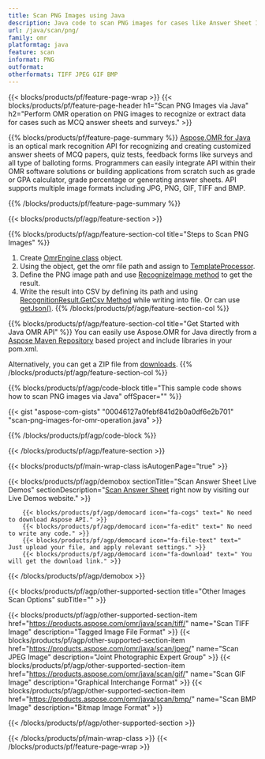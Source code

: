```yaml
---
title: Scan PNG Images using Java
description: Java code to scan PNG images for cases like Answer Sheet Images or MCQ Answer Sheets 
url: /java/scan/png/
family: omr
platformtag: java
feature: scan
informat: PNG
outformat:
otherformats: TIFF JPEG GIF BMP
---
```

{{< blocks/products/pf/feature-page-wrap >}}
{{< blocks/products/pf/feature-page-header h1="Scan PNG Images via Java" h2="Perform OMR operation on PNG images to recognize or extract data for cases such as MCQ answer sheets and surveys." >}}

{{% blocks/products/pf/feature-page-summary %}}
[Aspose.OMR for Java](https://products.aspose.com/omr/java/) is an optical mark recognition API for recognizing and creating customized answer sheets of MCQ papers, quiz tests, feedback forms like surveys and all type of balloting forms. Programmers can easily integrate API within their OMR software solutions or building applications from scratch such as grade or GPA calculator, grade percentage or generating answer sheets. API supports multiple image formats including JPG, PNG, GIF, TIFF and BMP.

{{% /blocks/products/pf/feature-page-summary  %}}

{{< blocks/products/pf/agp/feature-section >}}

{{% blocks/products/pf/agp/feature-section-col title="Steps to Scan PNG Images" %}}
1. Create [OmrEngine class](https://apireference.aspose.com/java/omr/com.aspose.omr/OmrEngine) object.
2. Using the object, get the omr file path and assign to [TemplateProcessor](https://apireference.aspose.com/java/omr/com.aspose.omr/TemplateProcessor).
3. Define the PNG image path and use [RecognizeImage method](https://apireference.aspose.com/java/omr/com.aspose.omr/TemplateProcessor#recognizeImage-java.lang.String-) to get the result.
4. Write the result into CSV by defining its path and using [RecognitionResult.GetCsv Method](https://apireference.aspose.com/omr/java/com.aspose.omr/RecognitionResult#getCsv--) while writing into file. Or can use [getJson()](https://apireference.aspose.com/omr/java/com.aspose.omr/RecognitionResult#getJson--).
{{% /blocks/products/pf/agp/feature-section-col %}}

{{% blocks/products/pf/agp/feature-section-col title="Get Started with Java OMR API" %}}
You can easily use Aspose.OMR for Java directly from a [Aspose Maven Repository](https://repository.aspose.com/omr/) based project and include libraries in your pom.xml.

Alternatively, you can get a ZIP file from [downloads](https://downloads.aspose.com/total/java).
{{% /blocks/products/pf/agp/feature-section-col %}}

{{% blocks/products/pf/agp/code-block title="This sample code shows how to scan PNG images via Java" offSpacer="" %}}

{{< gist "aspose-com-gists" "00046127a0febf841d2b0a0df6e2b701" "scan-png-images-for-omr-operation.java" >}}

{{% /blocks/products/pf/agp/code-block %}}

{{< /blocks/products/pf/agp/feature-section >}}

{{< blocks/products/pf/main-wrap-class isAutogenPage="true" >}}

{{< blocks/products/pf/agp/demobox sectionTitle="Scan Answer Sheet Live Demos" sectionDescription="[Scan Answer Sheet](https://products.aspose.app/omr/scan-answer-sheet) right now by visiting our Live Demos website." >}}

        {{< blocks/products/pf/agp/democard icon="fa-cogs" text=" No need to download Aspose API." >}}
        {{< blocks/products/pf/agp/democard icon="fa-edit" text=" No need to write any code." >}}
        {{< blocks/products/pf/agp/democard icon="fa-file-text" text=" Just upload your file, and apply relevant settings." >}}
        {{< blocks/products/pf/agp/democard icon="fa-download" text=" You will get the download link." >}}
		
{{< /blocks/products/pf/agp/demobox >}}

{{< blocks/products/pf/agp/other-supported-section title="Other Images Scan Options" subTitle="" >}}

{{< blocks/products/pf/agp/other-supported-section-item href="https://products.aspose.com/omr/java/scan/tiff/" name="Scan TIFF Image" description="Tagged Image File Format" >}}
{{< blocks/products/pf/agp/other-supported-section-item href="https://products.aspose.com/omr/java/scan/jpeg/" name="Scan JPEG Image" description="Joint Photographic Expert Group" >}}
{{< blocks/products/pf/agp/other-supported-section-item href="https://products.aspose.com/omr/java/scan/gif/" name="Scan GIF Image" description="Graphical Interchange Format" >}}
{{< blocks/products/pf/agp/other-supported-section-item href="https://products.aspose.com/omr/java/scan/bmp/" name="Scan BMP Image" description="Bitmap Image Format" >}}

{{< /blocks/products/pf/agp/other-supported-section >}}

{{< /blocks/products/pf/main-wrap-class >}}
{{< /blocks/products/pf/feature-page-wrap >}}